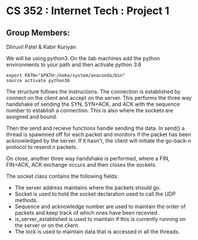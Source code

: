 # CS 352 : Internet Tech : Project 1

## Group Members:  
Dhruvil Patel & Kabir Kuriyan

We will be using python3.  On the ilab machines add the python environments to your path and then activate python 3.6

```
export PATH="$PATH:/koko/system/anaconda/bin"
source activate python36
```

The structure follows the instructions.  The connection is established by connect on the client and accept on the server.  This performs the three way handshake of sending the SYN, SYN+ACK, and ACK with the sequence number to establish a connection.  This is also where the sockets are assigned and bound.  

Then the send and recieve functions handle sending the data.  In send() a thread is spawnned off for each packet and monitors if the packet has been acknowledged by the server.  If it hasn't, the client will initiate the go-back-n protocol to resend n packets.  

On close, another three way handshake is performed, where a FIN, FIN+ACK, ACK exchange occurs and then closes the sockets.  

The socket class contains the following fields:  
- The server address maintains where the packets should go. 
- Socket is used to hold the socket declaration used to call the UDP methods.  
- Sequence and acknowledge number are used to maintain the order of packets and keep track of which ones have been recevied.  
- is_server_established is used to maintain if this is currently running on the server or on the client.  
- The lock is used to maintain data that is accessed in all the threads. 
